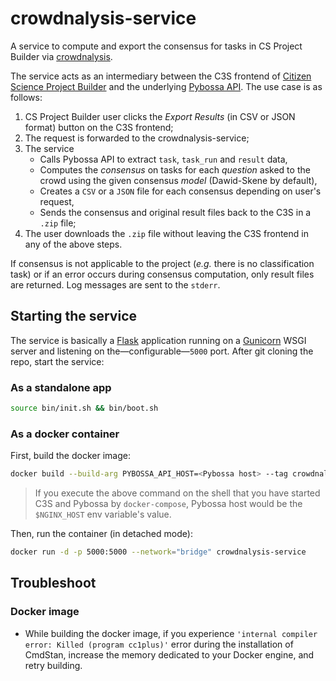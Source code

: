 # crowdnalysis-service
A service to compute and export the consensus for tasks in CS Project Builder via 
[crowdnalysis](https://github.com/Crowd4SDG/crowdnalysis).

The service acts as an intermediary between the C3S frontend of 
[Citizen Science Project Builder](https://lab.citizenscience.ch/) and the underlying 
[Pybossa API](https://docs.pybossa.com/api/intro/). 
The use case is as follows:
1. CS Project Builder user clicks the *Export Results* (in CSV or JSON format) button on the C3S frontend;
2. The request is forwarded to the crowdnalysis-service;
3. The service 
   - Calls Pybossa API to extract `task`, `task_run` and `result` data,
   - Computes the *consensus* on tasks for each *question* asked to the crowd using the 
given consensus *model* (Dawid-Skene by default),
   - Creates a `CSV` or a `JSON` file for each consensus depending on user's request,
   - Sends the consensus and original result files back to the C3S in a `.zip` file;
4. The user downloads the `.zip` file without leaving the C3S frontend in any of the above steps.

If consensus is not applicable to the project (*e.g.* there is no classification task) or if an error occurs during 
consensus computation, only result files are returned. Log messages are sent to the `stderr`.

## Starting the service
The service is basically a [Flask](https://flask.palletsprojects.com/) application running on a 
[Gunicorn](https://gunicorn.org/) WSGI server and listening on the&mdash;configurable&mdash;`5000` port. 
After git cloning the repo, start the service:

### As a standalone app
```bash
source bin/init.sh && bin/boot.sh 
```

### As a docker container
First, build the docker image:
```bash
docker build --build-arg PYBOSSA_API_HOST=<Pybossa host> --tag crowdnalysis-service .
```
> If you execute the above command on the shell that you have started C3S and Pybossa by `docker-compose`, 
> Pybossa host would be the `$NGINX_HOST` env variable's value.   

Then, run the container (in detached mode):
```bash
docker run -d -p 5000:5000 --network="bridge" crowdnalysis-service
```

## Troubleshoot
### Docker image
- While building the docker image, if you experience `'internal compiler error: Killed (program cc1plus)'` error 
during the installation of CmdStan, increase the memory dedicated to your Docker engine, and retry building.  